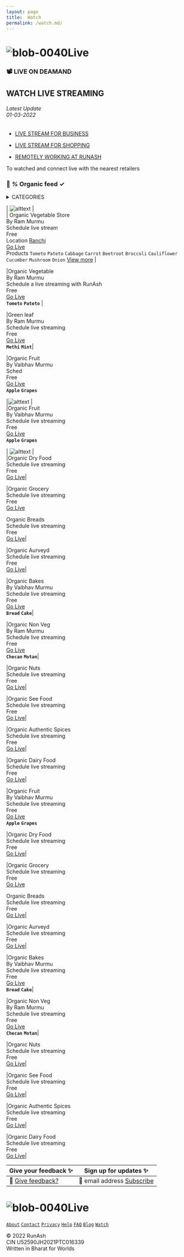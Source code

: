 ```yaml
---
layout: page
title:  Watch
permalink: /watch.md/
---
```

# ![blob-0040](https://user-images.githubusercontent.com/61916324/132724592-e5bef25e-36d9-4da8-bbc6-84a24183c8e2.png)Live 
### 📽️ LIVE ON DEAMAND <br>
## WATCH LIVE STREAMING 
###### Latest Update <br>01-03-2022 ######

- [LIVE STREAM FOR BUSINESS](https://)

- [LIVE STREAM FOR SHOPPING](https://)

- [REMOTELY WORKING AT RUNASH ](https://)

To watched and connect live with the nearest retailers 
### 💯 *%* Organic feed ✓ 

<details><summary>CATEGORIES</summary>
<P>
All Categories

``Vegetable`` ``Fruit`` ``Green leaf`` ``Dry food`` ``Groceries`` ``Bread`` ``Aurveyd`` ``Bakes`` ``Non veg`` ``Dry nuts`` ``See food`` ``Authentic spices`` ``Organic oil`` ``Flawar`` ``Plantner`` ``Handicraft`` ``Bamboomcraft`` ``Khadi`` ``Agri product`` ``Furnishing`` ``Electronic`` ``Fashion``

</P>
</details>

| ![alttext](url) |<br>
| Organic Vegetable Store<br>By Ram Murmu<br>Schedule live stream<br>Free<br>Location [Ranchi](url)<br>[Go Live](https:) <br>Products ``Tometo`` ``Pateto`` ``Cabbage`` ``Carrot`` ``Beetroot`` ``Broccoli`` ``Cauliflower`` ``Cucumber`` ``Mushroom`` ``Onion`` [View more](url) |

|Organic Vegetable <br>By Ram Murmu<br>Schedule a live streaming with RunAsh <br>Free<br> [Go Live](https://) <br>**``Tometo``** **``Pateto``** |

|Green leaf<br>By Ram Murmu<br>Schedule live streaming<br>Free<br>[Go Live](https://) <br>**``Methi``** **``Mint``**|

|Organic Fruit <br>By Vaibhav Murmu<br>Sched<br>Free<br> [Go Live](https://) <br>**``Apple``** **``Grapes``** 

|![alttext](url) |<br>
|Organic Fruit <br>By Vaibhav Murmu<br>Schedule live streaming<br>Free<br> [Go Live](https://) <br>**``Apple``** **``Grapes``** 

| ![alttext](url) |<br>
|Organic Dry Food<br>Schedule live streaming<br>Free<br>[Go Live](https://)|

|Organic Grocery <br>Schedule live streaming<br>Free<br> [Go Live](https://)

Organic Breads<br>Schedule live streaming<br>Free<br>[Go Live](https://)|

|Organic Aurveyd <br>Schedule live streaming<br>Free<br> [Go Live](https://)|

|Organic Bakes<br>By Vaibhav Murmu<br>Schedule live streaming<br>Free<br>[Go Live](https:)<br>**``Bread``** **``Cake``**|

|Organic Non Veg <br>By Ram Murmu<br>Schedule live streaming<br>Free<br> [Go Live](https://)<br>**``Checan``** **``Motan``**|

|Organic Nuts<br>Schedule live streaming<br>Free<br>[Go Live](https://)|

|Organic See Food <br>Schedule live streaming<br>Free<br> [Go Live](https://)|

|Organic Authentic Spices<br>Schedule live streaming<br>Free<br>[Go Live](https://)|

|Organic Dairy Food <br>Schedule live streaming<br>Free<br> [Go Live](https://)|

|Organic Fruit <br>By Vaibhav Murmu<br>Schedule live streaming<br>Free<br> [Go Live](https://) <br>**``Apple``** **``Grapes``**

|Organic Dry Food<br>Schedule live streaming<br>Free<br>[Go Live](https://)|

|Organic Grocery <br>Schedule live streaming<br>Free<br> [Go Live](https://)

Organic Breads<br>Schedule live streaming<br>Free<br>[Go Live](https://)|

|Organic Aurveyd <br>Schedule live streaming<br>Free<br> [Go Live](https://)|

|Organic Bakes<br>By Vaibhav Murmu<br>Schedule live streaming<br>Free<br>[Go Live](https:)<br>**``Bread``** **``Cake``**|

|Organic Non Veg <br>By Ram Murmu<br>Schedule live streaming<br>Free<br> [Go Live](https://)<br>**``Checan``** **``Motan``**|

|Organic Nuts<br>Schedule live streaming<br>Free<br>[Go Live](https://)|

|Organic See Food <br>Schedule live streaming<br>Free<br> [Go Live](https://)|

|Organic Authentic Spices<br>Schedule live streaming<br>Free<br>[Go Live](https://)|

|Organic Dairy Food <br>Schedule live streaming<br>Free<br> [Go Live](https://)|


|Give your feedback ✨ |Sign up for updates  ✨ |
|-------------------|------------------------|
| 📝 [Give feedback?](https://) | 📨 email address [Subscribe](https://) | 

# ![blob-0040](https://user-images.githubusercontent.com/61916324/132724592-e5bef25e-36d9-4da8-bbc6-84a24183c8e2.png)Live 

[``About``](https://runash.in/about)  [``Contact``](https://runash.in/Contact)  [``Privacy``](https://runash.in/privacy) [``Help``](https://)  [``FAQ``](https://) [``Blog``](https://) [``Watch``](https://)

© 2022 RunAsh<br>
CIN U52590JH2021PTC016339<br>
Written in Bharat for Worlds







































